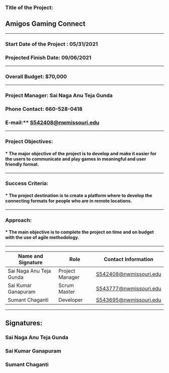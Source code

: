 ### Title of the Project: <br> 
   ## Amigos Gaming Connect

<hr/>

### Start Date of the Project : 05/31/2021 <br>
### Projected Finish Date: 09/06/2021

<hr/>

### Overall Budget: $70,000

<hr/>

### Project Manager: Sai Naga Anu Teja Gunda <br>
### Phone Contact: 660-528-0418   <br>
### E-mail:** S542408@nwmissouri.edu 

----

### Project Objectives:
   #### * The major objective of the project is to develop and make it easier for the users to communicate and play games in meaningful and user friendly format.

----

### Success Criteria: 
   #### * The project destination is to create a platform where to develop the connecting formats for people who are in remote locations. 

----

### Approach:
   #### * The main objective is to complete the project on time and on budget with the use of agile methodology. 

----

| Name and Signature | Role | Contact Information |
| ------------------ | ---- | ------------------- |
| Sai Naga Anu Teja Gunda | Project Manager | S542408@nwmissouri.edu |
| Sai Kumar Ganapuram | Scrum Master | S543777@nwmissouri.edu |
| Sumant Chaganti | Developer | S543695@nwmissouri.edu |

----

## Signatures:

### Sai Naga Anu Teja Gunda

### Sai Kumar Ganapuram 

### Sumant Chaganti

